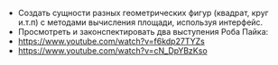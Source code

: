 * Создать сущности разных геометрических фигур (квадрат, круг и.т.п) с методами вычисления площади, используя интерфейс.
* Просмотреть и законспектировать два выступения Роба Пайка:
* https://www.youtube.com/watch?v=f6kdp27TYZs
* https://www.youtube.com/watch?v=cN_DpYBzKso
